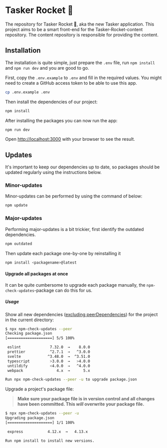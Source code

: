 # Tasker Rocket 🚀

The repository for Tasker Rocket 🚀, aka the new Tasker application.
This project aims to be a smart front-end for the Tasker-Rocket-content repository.
The content repository is responsible for providing the content.

## Installation

The installation is quite simple, just prepare the `.env` file,
run `npm install` and `npm run dev` and you are good to go.

First, copy the `.env.example` to `.env` and fill in the required values.
You might need to create a GitHub access token to be able to use this app.

```bash
cp .env.example .env
```

Then install the dependencies of our project:

```bash
npm install
```

After installing the packages you can now run the app:

```bash
npm run dev
```

Open [http://localhost:3000](http://localhost:3000) with your browser to see the result.

## Updates

It's important to keep our dependencies up to date, so packages
should be updated regularly using the instructions below.

### Minor-updates

Minor-updates can be performed by using the command of below:

```bash
npm update
```

### Major-updates

Performing major-updates is a bit trickier, first identify the outdated dependencies.

```bash
npm outdated
```

Then update each package one-by-one by reinstalling it

```bash
npm install <packagename>@latest
```

#### Upgrade all packages at once

It can be quite cumbersome to upgrade each package manually,
the `npm-check-updates`-package can do this for us.

##### Usage

Show all new dependencies ([excluding peerDependencies](https://github.com/raineorshine/npm-check-updates/issues/951)) for the project in the current directory:

```bash
$ npx npm-check-updates --peer
Checking package.json
[====================] 5/5 100%

 eslint             7.32.0  →    8.0.0
 prettier           ^2.7.1  →   ^3.0.0
 svelte            ^3.48.0  →  ^3.51.0
 typescript         >3.0.0  →   >4.0.0
 untildify          <4.0.0  →   ^4.0.0
 webpack               4.x  →      5.x

Run npx npm-check-updates --peer -u to upgrade package.json
```

Upgrade a project's package file:

> **Make sure your package file is in version control and all changes have been committed.
> This _will_ overwrite your package file.**

```bash
$ npx npm-check-updates --peer -u
Upgrading package.json
[====================] 1/1 100%

 express           4.12.x  →   4.13.x

Run npm install to install new versions.
```
